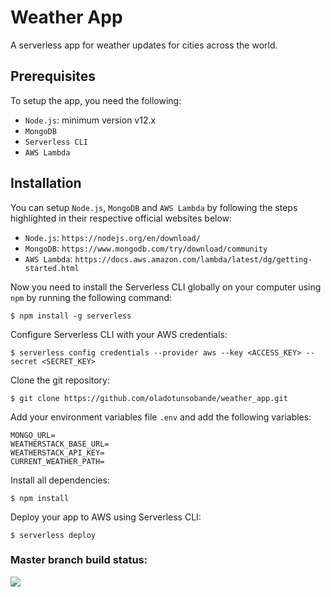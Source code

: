 # Weather App

A serverless app for weather updates for cities across the world.

## Prerequisites

To setup the app, you need the following:

- `Node.js`: minimum version v12.x
- `MongoDB`
- `Serverless CLI`
- `AWS Lambda`

## Installation

You can setup `Node.js`, `MongoDB` and `AWS Lambda` by following the steps highlighted in their respective official websites below:

- `Node.js`: `https://nodejs.org/en/download/`
- `MongoDB`: `https://www.mongodb.com/try/download/community`
- `AWS Lambda`: `https://docs.aws.amazon.com/lambda/latest/dg/getting-started.html`

Now you need to install the Serverless CLI globally on your computer using `npm` by running the following command:

```
$ npm install -g serverless
```

Configure Serverless CLI with your AWS credentials:

```
$ serverless config credentials --provider aws --key <ACCESS_KEY> --secret <SECRET_KEY>
```

Clone the git repository:

```
$ git clone https://github.com/oladotunsobande/weather_app.git
```

Add your environment variables file `.env` and add the following variables:

```
MONGO_URL=
WEATHERSTACK_BASE_URL=
WEATHERSTACK_API_KEY=
CURRENT_WEATHER_PATH=
```

Install all dependencies:

```
$ npm install
```

Deploy your app to AWS using Serverless CLI:

```
$ serverless deploy
```

### Master branch build status: 
![](https://travis-ci.org/oladotunsobande/weather_app.svg?branch=master)